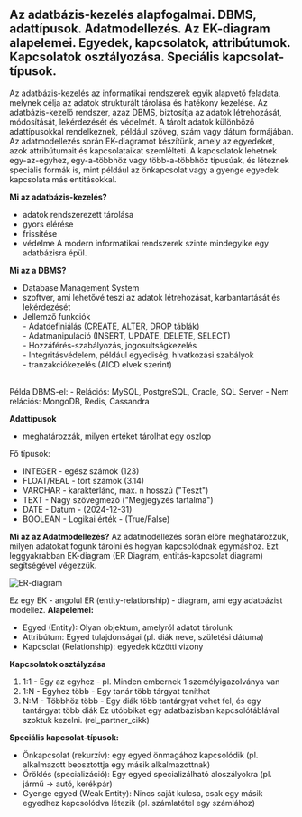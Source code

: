 <h2>Az adatbázis-kezelés alapfogalmai. DBMS, adattípusok. Adatmodellezés. Az EK-diagram alapelemei. Egyedek, kapcsolatok, attribútumok. Kapcsolatok osztályozása. Speciális kapcsolat-típusok.</h2>

Az adatbázis-kezelés az informatikai rendszerek egyik alapvető feladata, melynek célja az adatok strukturált tárolása és hatékony kezelése. Az adatbázis-kezelő rendszer, azaz DBMS, biztosítja az adatok létrehozását, módosítását, lekérdezését és védelmét. A tárolt adatok különböző adattípusokkal rendelkeznek, például szöveg, szám vagy dátum formájában. Az adatmodellezés során EK-diagramot készítünk, amely az egyedeket, azok attribútumait és kapcsolataikat szemlélteti. A kapcsolatok lehetnek egy-az-egyhez, egy-a-többhöz vagy több-a-többhöz típusúak, és léteznek speciális formák is, mint például az önkapcsolat vagy a gyenge egyedek kapcsolata más entitásokkal.


**Mi az adatbázis-kezelés?**
- adatok rendszerezett tárolása
- gyors elérése
- frissítése
- védelme
A modern informatikai rendszerek szinte mindegyike egy adatbázisra épül.

**Mi az a DBMS?**
- Database Management System
- szoftver, ami lehetővé teszi az adatok létrehozását, karbantartását és lekérdezését
- Jellemző funkciók<br>
       - Adatdefiniálás (CREATE, ALTER, DROP táblák)<br>
       - Adatmanipuláció (INSERT, UPDATE, DELETE, SELECT)<br>
       - Hozzáférés-szabályozás, jogosultságkezelés<br>
       - Integritásvédelem, például egyediség, hivatkozási szabályok<br>
       - tranzakciókezelés (AICD elvek szerint)<br>
<br>
Példa DBMS-el:
   - Relációs: MySQL, PostgreSQL, Oracle, SQL Server
   - Nem relációs: MongoDB, Redis, Cassandra

**Adattípusok**
- meghatározzák, milyen értéket tárolhat egy oszlop

Fő típusok:
- INTEGER - egész számok (123)
- FLOAT/REAL - tört számok (3.14)
- VARCHAR - karakterlánc, max. n hosszú ("Teszt")
- TEXT - Nagy szövegmező ("Megjegyzés tartalma")
- DATE - Dátum - (2024-12-31)
- BOOLEAN - Logikai érték - (True/False)

**Mi az az Adatmodellezés?**
Az adatmodellezés során előre meghatározzuk, milyen adatokat fogunk tárolni és hogyan kapcsolódnak egymáshoz. Ezt leggyakrabban EK-diagram (ER Diagram, entitás-kapcsolat diagram) segítségével végezzük.

![ER-diagram](img/erdiagram.png)

Ez egy EK - angolul ER (entity-relationship) - diagram, ami egy adatbázist modellez.
**Alapelemei:**
- Egyed (Entity): Olyan objektum, amelyről adatot tárolunk
- Attribútum: Egyed tulajdonságai (pl. diák neve, születési dátuma)
- Kapcsolat (Relationship): egyedek közötti vizony


**Kapcsolatok osztályzása**
1. 1:1 - Egy az egyhez - pl. Minden embernek 1 személyigazolványa van
2. 1:N - Egyhez több - Egy tanár több tárgyat taníthat
3. N:M - Többhöz több - Egy diák több tantárgyat vehet fel, és egy tantárgyat több diák
Ez utóbbikat egy adatbázisban kapcsolótáblával szoktuk kezelni. (rel_partner_cikk)

**Speciális kapcsolat-típusok:**
- Önkapcsolat (rekurzív): egy egyed önmagához kapcsolódik (pl. alkalmazott beosztottja egy másik alkalmazottnak)
- Öröklés (specializáció): Egy egyed specializálható aloszályokra (pl. jármű -> autó, kerékpár)
- Gyenge egyed (Weak Entity): Nincs saját kulcsa, csak egy másik egyedhez kapcsolódva létezik (pl. számlatétel egy számlához)
